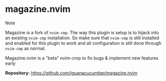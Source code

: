 # magazine.nvim

> [!NOTE]
> Magazine is a fork of `nvim-cmp`. The way this plugin is setup is to hijack into an existing `nvim-cmp` installation. So make sure that `nvim-cmp` is still installed and enabled for this plugin to work and all configuration is still done through `nvim-cmp` as normal.

Magazine.nvim is a "beta" nvim-cmp to fix bugs & implement new features early

**Repository:** <https://github.com/iguanacucumber/magazine.nvim>

<!-- vim: set ft=markdown: -->
